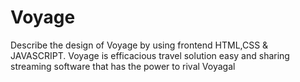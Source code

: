 # Voyage
Describe the design of Voyage by using frontend HTML,CSS &amp; JAVASCRIPT. Voyage is efficacious travel  solution easy and sharing streaming software that has the power to rival Voyagal
